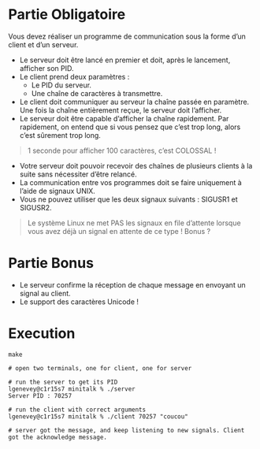 # Partie Obligatoire
Vous devez réaliser un programme de communication sous la forme d’un client et d’un serveur.
- Le serveur doit être lancé en premier et doit, après le lancement, afficher son PID.
- Le client prend deux paramètres :
  - Le PID du serveur.
  - Une chaîne de caractères à transmettre.
- Le client doit communiquer au serveur la chaîne passée en paramètre. Une fois la chaîne entièrement reçue, le serveur doit l’afficher.
- Le serveur doit être capable d’afficher la chaîne rapidement. Par rapidement, on entend que si vous pensez que c’est trop long, alors c’est sûrement trop long.

> 1 seconde pour afficher 100 caractères, c’est COLOSSAL !

- Votre serveur doit pouvoir recevoir des chaînes de plusieurs clients à la suite sans nécessiter d’être relancé.
- La communication entre vos programmes doit se faire uniquement à l’aide de signaux UNIX.
- Vous ne pouvez utiliser que les deux signaux suivants : SIGUSR1 et SIGUSR2.

> Le système Linux ne met PAS les signaux en file d’attente lorsque vous avez déjà un signal en attente de ce type ! Bonus ?

# Partie Bonus
- Le serveur confirme la réception de chaque message en envoyant un signal au client.
- Le support des caractères Unicode !

# Execution
```shell
make

# open two terminals, one for client, one for server

# run the server to get its PID
lgenevey@c1r15s7 minitalk % ./server
Server PID : 70257

# run the client with correct arguments
lgenevey@c1r15s7 minitalk % ./client 70257 "coucou"

# server got the message, and keep listening to new signals. Client got the acknowledge message.
```
